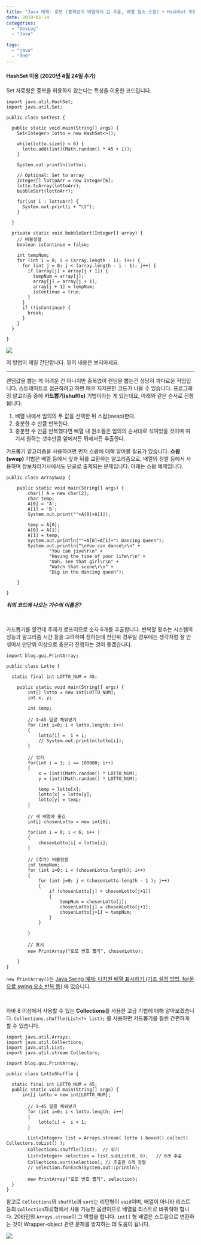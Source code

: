 ```yaml
---
title: "Java 예제: 로또 (중복없이 배열에서 값 추출, 배열 원소 스왑) + HashSet 이용"
date: 2019-01-14
categories: 
  - "DevLog"
  - "Java"

tags: 
  - "java"
  - "자바"
---
```


#### **HashSet 이용 (2020년 4월 24일 추가)**

Set 자료형은 중복을 허용하지 않는다는 특성을 이용한 코드입니다.

```
import java.util.HashSet;
import java.util.Set;

public class SetTest {

  public static void main(String[] args) {
    Set<Integer> lotto = new HashSet<>();

    while(lotto.size() < 6) {
      lotto.add((int)(Math.random() * 45 + 1));
    }

    System.out.println(lotto);

    // Optional: Set to array
    Integer[] lottoArr = new Integer[6];
    lotto.toArray(lottoArr);
    bubbleSort(lottoArr);

    for(int i : lottoArr) {
      System.out.print(i + "\t");
    }

  }

  private static void bubbleSort(Integer[] array) {
    // 버블정렬
    boolean isContinue = false;
    
    int tempNum;
    for (int i = 0; i < (array.length - 1); i++) {            
      for (int j = 0; j < (array.length - i - 1); j++) {
        if (array[j] > array[j + 1]) {
          tempNum = array[j];
          array[j] = array[j + 1];
          array[j + 1] = tempNum;
          isContinue = true;
        }
      }
      if (!isContinue) {
        break;
      }
    }
  }

}

```

![](./assets/img/wp-content/uploads/2019/01/스크린샷-2020-04-24-오후-2.48.59.png)

이 방법이 제일 간단합니다. 밑의 내용은 보지마세요.

* * *

랜덤값을 뽑는 게 어려운 건 아니지만 중복없이 랜덤을 뽑는건 상당히 까다로운 작업입니다. 스트레이트로 접근하려고 하면 매우 지저분한 코드가 나올 수 있습니다. 프로그래밍 알고리즘 중에 **카드뽑기(shuffle)** 기법이라는 게 있는데요, 아래와 같은 순서로 진행됩니다.

1. 배열 내에서 임의의 두 값을 선택한 뒤 스왑(swap)한다.
2. 충분한 수 만큼 반복한다.
3. 충분한 수 만큼 반복했다면 배열 내 원소들은 임의의 순서대로 섞여있을 것이며 여기서 원하는 갯수만큼 앞에서든 뒤에서든 추출한다.

카드뽑기 알고리즘을 사용하려면 먼저 스왑에 대해 알아볼 필요가 있습니다. **스왑(swap)** 기법은 배열 등에서 앞과 뒤를 교환하는 알고리즘으로, 배열의 정렬 등에서 사용하며 정보처리기사에서도 단골로 출제되는 문제입니다. 아래는 스왑 예제입니다.

```
public class ArraySwap {
    
    public static void main(String[] args) {
        char[] A = new char[2];
        char temp;
        A[0] = 'A';
        A[1] = 'B';
        System.out.print(""+A[0]+A[1]);
        
        temp = A[0];
        A[0] = A[1];
        A[1] = temp;
        System.out.println(""+A[0]+A[1]+": Dancing Queen");
        System.out.println("\nYou can dance\r\n" + 
                "You can jive\r\n" + 
                "Having the time of your life\r\n" + 
                "Ooh, see that girl\r\n" + 
                "Watch that scene\r\n" + 
                "Dig in the dancing queen");
        
    }
 
}
```

**_위의 코드에 나오는 가수의 이름은?_**

 

카드뽑기를 할건데 주제가 로또이므로 숫자 6개를 추출합니다. 반복할 횟수는 시스템의 성능과 알고리즘 시간 등을 고려하여 정하는데 천단위 경우일 경우에는 생각처럼 잘 안섞여서 만단위 이상으로 충분히 진행하는 것이 좋겠습니다.

```
import blog.gui.PrintArray;

public class Lotto {
  
  static final int LOTTO_NUM = 45;
 
    public static void main(String[] args) {
        int[] lotto = new int[LOTTO_NUM];
        int x, y;
        
        int temp;
        
        // 1~45 일괄 채워넣기
        for (int i=0; i < lotto.length; i++)
        {
            lotto[i] =  i + 1;
            // System.out.println(lotto[i]);
        }
        
        // 섞기
        for(int i = 1; i <= 100000; i++)
        {
            x = (int)(Math.random() * LOTTO_NUM);
            y = (int)(Math.random() * LOTTO_NUM);
            
            temp = lotto[x];
            lotto[x] = lotto[y];
            lotto[y] = temp;
        }
        
        // 새 배열에 옮김
        int[] chosenLotto = new int[6];
        
        for(int i = 0; i < 6; i++ )
        {
            chosenLotto[i] = lotto[i];
        }
        
        // (추가) 버블정렬
        int tempNum;
        for (int i=0; i < (chosenLotto.length); i++)
        {            
            for (int j=0; j < (chosenLotto.length - 1 ); j++)
            {
                if (chosenLotto[j] > chosenLotto[j+1])
                {
                    tempNum = chosenLotto[j];
                    chosenLotto[j] = chosenLotto[j+1];
                    chosenLotto[j+1] = tempNum;
                }
            }
        
        }
        
        // 표시
        new PrintArray("로또 번호 뽑기", chosenLotto);

    }
}
```

`new PrintArray()`는 [Java Swing 예제: 다차원 배열 표시하기 (기초 설정 방법, for문으로 swing 요소 반복 등)](http://yoonbumtae.com/?p=588) 에 있습니다.

 

자바 8 이상에서 사용할 수 있는 **Collections**를 사용한 고급 기법에 대해 알아보겠습니다. `Collections.shuffle(List<?> list);` 를 사용하면 카드뽑기를 훨씬 간편하게 할 수 있습니다.

```
import java.util.Arrays;
import java.util.Collections;
import java.util.List;
import java.util.stream.Collectors;

import blog.gui.PrintArray;

public class LottoShuffle {

  static final int LOTTO_NUM = 45;
  public static void main(String[] args) {
      int[] lotto = new int[LOTTO_NUM];
        
        // 1~45 일괄 채워넣기
        for (int i=0; i < lotto.length; i++)
        {
            lotto[i] =  i + 1;
        }
        
        List<Integer> list = Arrays.stream( lotto ).boxed().collect( Collectors.toList() );
        Collections.shuffle(list);	// 섞기
        List<Integer> selection = list.subList(0, 6);	// 6개 추출
        Collections.sort(selection); // 추출한 6개 정렬 
        // selection.forEach(System.out::println);
        
        new PrintArray("로또 번호 뽑기", selection);
  }
}
```

참고로 `Collections`의 `shuffle`과 `sort`는 리턴형이 `void`이며, 배열이 아니라 리스트 등의 `Collection`자료형에서 사용 가능한 옵션이므로 배열을 리스트로 바꿔줘야 합니다. 20라인의 `Arrays.stream`이 그 역할을 합니다. `int[]` 형 배열은 스트림으로 변환하는 것이 Wrapper-object 관련 문제를 방지하는 데 도움이 됩니다.

![](./assets/img/wp-content/uploads/2019/01/collection.png)
